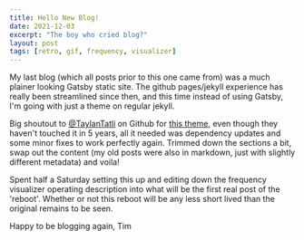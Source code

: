 ```yaml
---
title: Hello New Blog! 
date: 2021-12-03
excerpt: "The boy who cried blog?"
layout: post
tags: [retro, gif, frequency, visualizer]
---
```


My last blog (which all posts prior to this one came from) was a much plainer looking 
Gatsby static site. The github pages/jekyll experience has really been streamlined since 
then, and this time instead of using Gatsby, I'm going with just a theme on regular jekyll.

Big shoutout to [@TaylanTatli](https://github.com/TaylanTatli) on Github for [this theme,](https://github.com/TaylanTatli/Moon) 
even though they haven't 
touched it in 5 years, all it needed was dependency updates and some minor 
fixes to work perfectly again. Trimmed down the sections a bit, swap out the content
(my old posts were also in markdown, just with slightly different metadata) and voila!

Spent half a Saturday setting this up and editing 
down the frequency visualizer operating description into what will be
the first real post of the 'reboot'. Whether or not this reboot will be 
any less short lived than the original remains to be seen. 

Happy to be blogging again,
Tim